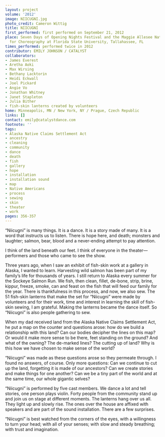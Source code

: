 ```yaml
---
layout: project
volume: '2012'
image: NIICUGNI.jpg
photo_credit: Cameron Wittig
title: NIICUGNI
first_performed: first performed on September 21, 2012
place: Seven Days of Opening Nights Festival and the Maggie Allesee National Center
  for Choreography at Florida State University, Tallahassee, FL
times_performed: performed twice in 2012
contributor: EMILY JOHNSON / CATALYST
collaborators:
- James Everest
- Aretha Aoki
- Max Wirsing
- Bethany Lacktorin
- Heidi Eckwall
- Joel Pickard
- Angie Vo
- Jonathan Whitney
- Janet Stapleton
- Julia Bither
- fish-skin lanterns created by volunteers
home: Minneapolis, MN / New York, NY / Prague, Czech Republic
links: []
contact: emily@catalystdance.com
footnote: ''
tags:
- Alaska Native Claims Settlement Act
- ancestry
- cleaning
- community
- dance
- death
- fish
- gallery
- hope
- installation
- installation sound
- map
- Native Americans
- process
- sewing
- skin
- theater
- work
pages: 356-357
---
```


“Niicugni” is many things. It is a dance. It is a story made of many. It is a word that instructs us to listen. There is hope here, and death; monsters and laughter; salmon, bear, blood and a never-ending attempt to pay attention.

I think of the land beneath our feet. I think of everyone in the theater—performers and those who came to see the show.

Three years ago, when I saw an exhibit of fish-skin work at a gallery in Alaska, I wanted to learn. Harvesting wild salmon has been part of my family’s life for thousands of years. I still return to Alaska every summer for the Sockeye Salmon Run. We fish, then clean, fillet, de-bone, strip, brine, kippur, freeze, smoke, can and feast on the fish that will feed our family for the year. There is thankfulness in this process, and now, we also sew. The 51 fish-skin lanterns that make the set for “Niicugni” were made by volunteers and for their work, time and interest in learning the skill of fish-skin sewing, I am grateful. Making the lanterns became the dance itself. So “Niicugni” is also people gathering to sew.

When my dad received land from the Alaska Native Claims Settlement Act, he put a map on the counter and questions arose: how do we build a relationship with this land? Can our bodies decipher the lines on this map? Or would it make more sense to be there, feet standing on the ground? And what of the owning? The de-marked lines? The cutting up of land? Why is this how we have chosen to make sense of the world?

“Niicugni” was made as these questions arose so they permeate through. I found no answers, of course. Only more questions: Can we continue to cut up the land, forgetting it is made of our ancestors? Can we create stories and make things for one another? Can we be a tiny part of the world and at the same time, our whole gigantic selves?

“Niicugni” is performed by five cast members. We dance a lot and tell stories, one person plays violin. Forty people from the community stand up and join us on stage at different moments. The lanterns hang over us all. They light up and slowly rise. The ones over the house are affixed with speakers and are part of the sound installation. There are a few surprises.

“Niicugni” is best watched from the corners of the eyes, with a willingness to turn your head; with all of your senses; with slow and steady breathing; with trust and imagination.
